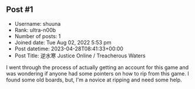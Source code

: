 ## Post #1
- Username: shuuna
- Rank: ultra-n00b
- Number of posts: 1
- Joined date: Tue Aug 02, 2022 5:53 pm
- Post datetime: 2023-04-28T08:41:33+00:00
- Post Title: 逆水寒 Justice Online / Treacherous Waters

I went through the process of actually getting an account for this game and was wondering if anyone had some pointers on how to rip from this game. I found some old boards, but, I'm a novice at ripping and need some help.
